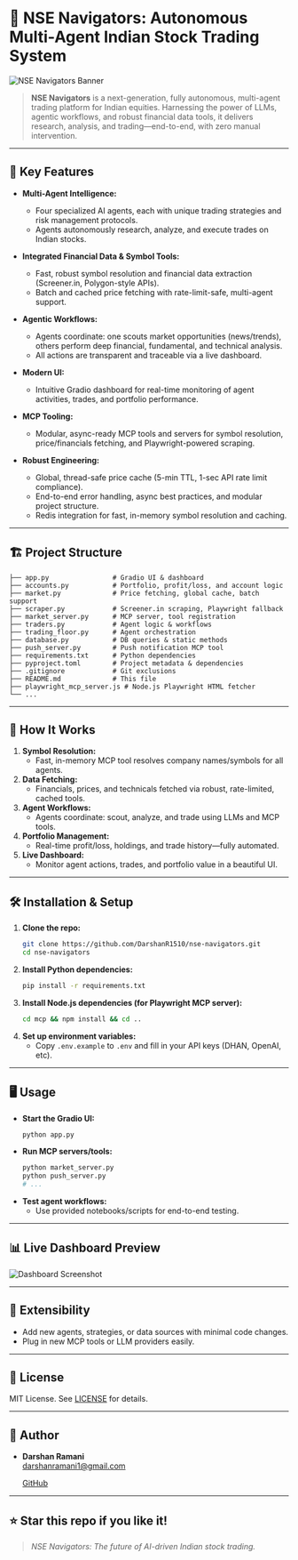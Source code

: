 # 🚀 NSE Navigators: Autonomous Multi-Agent Indian Stock Trading System

![NSE Navigators Banner](https://user-images.githubusercontent.com/your-banner-image.png)

> **NSE Navigators** is a next-generation, fully autonomous, multi-agent trading platform for Indian equities. Harnessing the power of LLMs, agentic workflows, and robust financial data tools, it delivers research, analysis, and trading—end-to-end, with zero manual intervention.

---

## 🌟 Key Features

- **Multi-Agent Intelligence:**
  - Four specialized AI agents, each with unique trading strategies and risk management protocols.
  - Agents autonomously research, analyze, and execute trades on Indian stocks.

- **Integrated Financial Data & Symbol Tools:**
  - Fast, robust symbol resolution and financial data extraction (Screener.in, Polygon-style APIs).
  - Batch and cached price fetching with rate-limit-safe, multi-agent support.

- **Agentic Workflows:**
  - Agents coordinate: one scouts market opportunities (news/trends), others perform deep financial, fundamental, and technical analysis.
  - All actions are transparent and traceable via a live dashboard.

- **Modern UI:**
  - Intuitive Gradio dashboard for real-time monitoring of agent activities, trades, and portfolio performance.

- **MCP Tooling:**
  - Modular, async-ready MCP tools and servers for symbol resolution, price/financials fetching, and Playwright-powered scraping.

- **Robust Engineering:**
  - Global, thread-safe price cache (5-min TTL, 1-sec API rate limit compliance).
  - End-to-end error handling, async best practices, and modular project structure.
  - Redis integration for fast, in-memory symbol resolution and caching.

---

## 🏗️ Project Structure

```
├── app.py                # Gradio UI & dashboard
├── accounts.py           # Portfolio, profit/loss, and account logic
├── market.py             # Price fetching, global cache, batch support
├── scraper.py            # Screener.in scraping, Playwright fallback
├── market_server.py      # MCP server, tool registration
├── traders.py            # Agent logic & workflows
├── trading_floor.py      # Agent orchestration
├── database.py           # DB queries & static methods
├── push_server.py        # Push notification MCP tool
├── requirements.txt      # Python dependencies
├── pyproject.toml        # Project metadata & dependencies
├── .gitignore            # Git exclusions
├── README.md             # This file
├── playwright_mcp_server.js # Node.js Playwright HTML fetcher
└── ...
```

---

## 🤖 How It Works

1. **Symbol Resolution:**
   - Fast, in-memory MCP tool resolves company names/symbols for all agents.
2. **Data Fetching:**
   - Financials, prices, and technicals fetched via robust, rate-limited, cached tools.
3. **Agent Workflows:**
   - Agents coordinate: scout, analyze, and trade using LLMs and MCP tools.
4. **Portfolio Management:**
   - Real-time profit/loss, holdings, and trade history—fully automated.
5. **Live Dashboard:**
   - Monitor agent actions, trades, and portfolio value in a beautiful UI.

---

## 🛠️ Installation & Setup

1. **Clone the repo:**
   ```sh
   git clone https://github.com/DarshanR1510/nse-navigators.git
   cd nse-navigators
   ```
2. **Install Python dependencies:**
   ```sh
   pip install -r requirements.txt
   ```
3. **Install Node.js dependencies (for Playwright MCP server):**
   ```sh
   cd mcp && npm install && cd ..
   ```
4. **Set up environment variables:**
   - Copy `.env.example` to `.env` and fill in your API keys (DHAN, OpenAI, etc).

---

## 🖥️ Usage

- **Start the Gradio UI:**
  ```sh
  python app.py
  ```
- **Run MCP servers/tools:**
  ```sh
  python market_server.py
  python push_server.py
  # ...
  ```
- **Test agent workflows:**
  - Use provided notebooks/scripts for end-to-end testing.

---

## 📊 Live Dashboard Preview

![Dashboard Screenshot](https://user-images.githubusercontent.com/your-dashboard-screenshot.png)

---

## 🧩 Extensibility
- Add new agents, strategies, or data sources with minimal code changes.
- Plug in new MCP tools or LLM providers easily.

---

## 📝 License

MIT License. See [LICENSE](LICENSE) for details.

---

## 👤 Author

- **Darshan Ramani**  
  [darshanramani1@gmail.com](mailto:darshanramani1@gmail.com)
  
  [GitHub](https://github.com/DarshanR1510)

---

## ⭐ Star this repo if you like it!

> _NSE Navigators: The future of AI-driven Indian stock trading._

